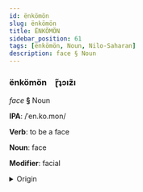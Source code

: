 ```yaml
---
id: ënkömön
slug: ënkömön
title: ËNKÖMÖN
sidebar_position: 61
tags: [ënkömön, Noun, Nilo-Saharan]
description: face § Noun
---
```


### ënkömön&emsp;<span kind="abugida">ɽ̃ʇɔıƶ̃ı</span>

*face* **§** Noun

**IPA**: /ˈen.ko.mon/

**Verb**: to be a face

**Noun**: face

**Modifier**: facial

<details>
    <summary>Origin</summary>
    Maasai enk-omóm /ēnkōmón<br/>
    <em>Nilo-Saharan Language Family</em>
</details>